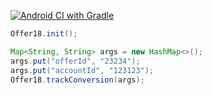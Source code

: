 
[![Android CI with Gradle](https://github.com/ganesh-o18/offer18-android-sdk/actions/workflows/gradle.yml/badge.svg)](https://github.com/ganesh-o18/offer18-android-sdk/actions/workflows/gradle.yml)


```java
Offer18.init();

Map<String, String> args = new HashMap<>();
args.put("offerId", "23234");
args.put("accountId", "123123");
Offer18.trackConversion(args);
```
